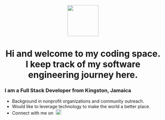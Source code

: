 <div id="header" align="center">
  <img src="https://media.giphy.com/media/v1.Y2lkPTc5MGI3NjExNmE4ODRhNTAwOTcxOTU5Njg3NWE2OTdhOTNmNGIyZGJkNzVhYzFiNiZlcD12MV9pbnRlcm5hbF9naWZzX2dpZklkJmN0PXRz/6xpBQeimnN5QKT29oQ/giphy.gif" width="100"/>
</div>


<h1 align="center">Hi and welcome to my coding space. I keep track of my software engineering journey here.</h1>

<h3>I am a Full Stack Developer from Kingston, Jamaica</h3>
<ul>
  <li>Background in nonprofit organizations and community outreach.</li>
  <li>Would like to leverage technology to make the world a better place.</li> 
  <li>Connect with me on&nbsp; <img href="https://www.linkedin.com/in/zaria-chen-shui/" src="https://img.shields.io/badge/LinkedIn-0077B5?style=for-the-badge&logo=linkedin&logoColor=white" height="18" /></li>

</ul>

<!--
**zariacs/zariacs** is a ✨ _special_ ✨ repository because its `README.md` (this file) appears on your GitHub profile.

Here are some ideas to get you started:

- 🔭 I’m currently working on ...
- 🌱 I’m currently learning ...
- 👯 I’m looking to collaborate on ...
- 🤔 I’m looking for help with ...
- 💬 Ask me about ...
- 📫 How to reach me: ...
- 😄 Pronouns: ...
- ⚡ Fun fact: ...
-->
